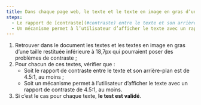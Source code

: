 ```yaml
---
title: Dans chaque page web, le texte et le texte en image en gras d’une taille restituée inférieure à 18,7px vérifient-ils une de ces conditions (hors cas particuliers) ?
steps:
  - Le rapport de [contraste](#contraste) entre le texte et son arrière-plan est de 4.5:1, au moins ;
  - Un mécanisme permet à l’utilisateur d’afficher le texte avec un rapport de [contraste](#contraste) de 4.5:1, au moins.
---
```


1. Retrouver dans le document les textes et les textes en image en gras d’une taille restituée inférieure à 18,7px qui pourraient poser des problèmes de contraste ;
2. Pour chacun de ces textes, vérifier que :
   - Soit le rapport de contraste entre le texte et son arrière-plan est de 4.5:1, au moins ;
   - Soit un mécanisme permet à l’utilisateur d’afficher le texte avec un rapport de contraste de 4.5:1, au moins.
3. Si c’est le cas pour chaque texte, **le test est validé**.

